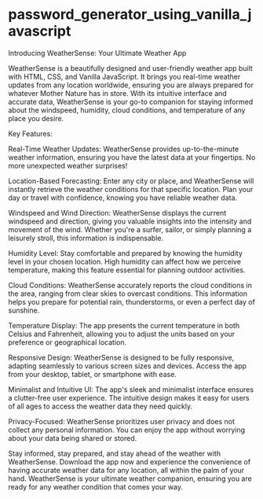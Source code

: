 # password_generator_using_vanilla_javascript


Introducing WeatherSense: Your Ultimate Weather App

WeatherSense is a beautifully designed and user-friendly weather app built with HTML, CSS, and Vanilla JavaScript. It brings you real-time weather updates from any location worldwide, ensuring you are always prepared for whatever Mother Nature has in store. With its intuitive interface and accurate data, WeatherSense is your go-to companion for staying informed about the windspeed, humidity, cloud conditions, and temperature of any place you desire.

Key Features:

Real-Time Weather Updates: WeatherSense provides up-to-the-minute weather information, ensuring you have the latest data at your fingertips. No more unexpected weather surprises!

Location-Based Forecasting: Enter any city or place, and WeatherSense will instantly retrieve the weather conditions for that specific location. Plan your day or travel with confidence, knowing you have reliable weather data.

Windspeed and Wind Direction: WeatherSense displays the current windspeed and direction, giving you valuable insights into the intensity and movement of the wind. Whether you're a surfer, sailor, or simply planning a leisurely stroll, this information is indispensable.

Humidity Level: Stay comfortable and prepared by knowing the humidity level in your chosen location. High humidity can affect how we perceive temperature, making this feature essential for planning outdoor activities.

Cloud Conditions: WeatherSense accurately reports the cloud conditions in the area, ranging from clear skies to overcast conditions. This information helps you prepare for potential rain, thunderstorms, or even a perfect day of sunshine.

Temperature Display: The app presents the current temperature in both Celsius and Fahrenheit, allowing you to adjust the units based on your preference or geographical location.

Responsive Design: WeatherSense is designed to be fully responsive, adapting seamlessly to various screen sizes and devices. Access the app from your desktop, tablet, or smartphone with ease.

Minimalist and Intuitive UI: The app's sleek and minimalist interface ensures a clutter-free user experience. The intuitive design makes it easy for users of all ages to access the weather data they need quickly.

Privacy-Focused: WeatherSense prioritizes user privacy and does not collect any personal information. You can enjoy the app without worrying about your data being shared or stored.

Stay informed, stay prepared, and stay ahead of the weather with WeatherSense. Download the app now and experience the convenience of having accurate weather data for any location, all within the palm of your hand. WeatherSense is your ultimate weather companion, ensuring you are ready for any weather condition that comes your way.
